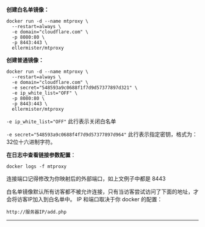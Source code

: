 **创建白名单镜像：**

```
docker run -d --name mtproxy \
  --restart=always \
  -e domain="cloudflare.com" \
  -p 8080:80 \
  -p 8443:443 \
  ellermister/mtproxy
```

  

**创建普通镜像：**

```
docker run -d --name mtproxy \
  --restart=always \
  -e domain="cloudflare.com" \
  -e secret="548593a9c0688f1f7d9d57377897d321" \
  -e ip_white_list="OFF" \
  -p 8080:80 \
  -p 8443:443 \
  ellermister/mtproxy
```

`-e ip_white_list="OFF"`   此行表示关闭白名单

`-e secret="548593a9c0688f4f7d9d57377897d964"`   此行表示指定密钥，格式为：32位十六进制字符。

**在日志中查看链接参数配置**：

```
docker logs -f mtproxy
```


连接端口记得修改为你映射后的外部端口，如上文例子中都是 8443

白名单镜像默认所有访客都不被允许连接，只有当访客尝试访问了下面的地址，才会将访客IP加入到白名单中。
IP 和端口取决于你 docker 的配置：
```
http://服务器IP/add.php
```




---
